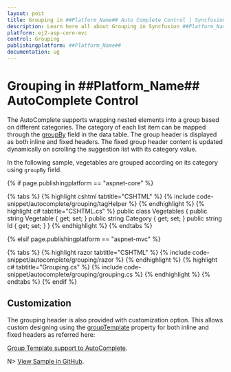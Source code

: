```yaml
---
layout: post
title: Grouping in ##Platform_Name## Auto Complete Control | Syncfusion 
description: Learn here all about Grouping in Syncfusion ##Platform_Name## Auto Complete control of Syncfusion Essential JS 2 and more.
platform: ej2-asp-core-mvc
control: Grouping
publishingplatform: ##Platform_Name##
documentation: ug
---
```



# Grouping in ##Platform_Name## AutoComplete Control

The AutoComplete supports wrapping nested elements into a group based on different categories. The category of each list item can be mapped through the [groupBy](https://help.syncfusion.com/cr/cref_files/aspnetcore-js2/Syncfusion.EJ2~Syncfusion.EJ2.DropDowns.AutoCompleteFieldSettings~GroupBy.html) field in the data table. The group header is displayed as both inline and fixed headers. The fixed group header content is updated dynamically on scrolling the suggestion list with its category value.

In the following sample, vegetables are grouped according on its category using `groupBy` field.

{% if page.publishingplatform == "aspnet-core" %}

{% tabs %}
{% highlight cshtml tabtitle="CSHTML" %}
{% include code-snippet/autocomplete/grouping/tagHelper %}
{% endhighlight %}
{% highlight c# tabtitle="CSHTML.cs" %}
public class Vegetables
{
    public string Vegetable { get; set; }
    public string Category { get; set; }
    public string Id { get; set; }
}
{% endhighlight %}
{% endtabs %}

{% elsif page.publishingplatform == "aspnet-mvc" %}

{% tabs %}
{% highlight razor tabtitle="CSHTML" %}
{% include code-snippet/autocomplete/grouping/razor %}
{% endhighlight %}
{% highlight c# tabtitle="Grouping.cs" %}
{% include code-snippet/autocomplete/grouping/grouping.cs %}
{% endhighlight %}
{% endtabs %}
{% endif %}



## Customization

The grouping header is also provided with customization option. This allows custom designing using the [groupTemplate](https://help.syncfusion.com/cr/cref_files/aspnetcore-js2/Syncfusion.EJ2~Syncfusion.EJ2.DropDowns.AutoCompleteBuilder~GroupTemplate.html) property for both inline and fixed headers as referred here:

[Group Template support to AutoComplete](./templates).

N> [View Sample in GitHub](https://github.com/SyncfusionExamples/ASP-NET-Core-UG-Examples/tree/main/AutoComplete/GroupingandFilreringSample).
